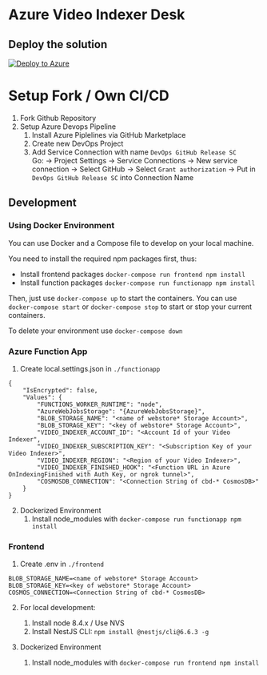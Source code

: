 # Azure Video Indexer Desk

## Deploy the solution
[![Deploy to Azure](https://azuredeploy.net/deploybutton.png)](https://azuredeploy.net/)

# Setup Fork / Own CI/CD

1. Fork Github Repository 
2. Setup Azure Devops Pipeline
   1. Install Azure Piplelines via GitHub Marketplace
   2. Create new DevOps Project
   3. Add Service Connection with name `DevOps GitHub Release SC`  
   Go: → Project Settings → Service Connections → New service connection → Select GitHub → Select `Grant authorization` → Put in `DevOps GitHub Release SC` into Connection Name

## Development

### Using Docker Environment

You can use Docker and a Compose file to develop on your local machine.  

You need to install the required npm packages first, thus:
- Install frontend packages `docker-compose run frontend npm install`
- Install function packages `docker-compose run functionapp npm install`

Then, just use `docker-compose up` to start the containers.
You can use `docker-compose start` or `docker-compose stop` to start or stop your current containers.

To delete your environment use `docker-compose down`
### Azure Function App

1. Create local.settings.json in `./functionapp`
```
{
    "IsEncrypted": false,
    "Values": {
        "FUNCTIONS_WORKER_RUNTIME": "node",
        "AzureWebJobsStorage": "{AzureWebJobsStorage}",
        "BLOB_STORAGE_NAME": "<name of webstore* Storage Account>",
        "BLOB_STORAGE_KEY": "<key of webstore* Storage Account>",
        "VIDEO_INDEXER_ACCOUNT_ID": "<Account Id of your Video Indexer",
        "VIDEO_INDEXER_SUBSCRIPTION_KEY": "<Subscription Key of your Video Indexer>",
        "VIDEO_INDEXER_REGION": "<Region of your Video Indexer>",
        "VIDEO_INDEXER_FINISHED_HOOK": "<Function URL in Azure OnIndexingFinished with Auth Key, or ngrok tunnel>",
        "COSMOSDB_CONNECTION": "<Connection String of cbd-* CosmosDB>"
    }
}
```

2. Dockerized Environment
   1. Install node_modules with `docker-compose run functionapp npm install`

### Frontend

1. Create .env in `./frontend`
```
BLOB_STORAGE_NAME=<name of webstore* Storage Account>
BLOB_STORAGE_KEY=<key of webstore* Storage Account>
COSMOS_CONNECTION=<Connection String of cbd-* CosmosDB>
```

2. For local development:
   1. Install node 8.4.x / Use NVS
   2. Install NestJS CLI: `npm install @nestjs/cli@6.6.3 -g`

2. Dockerized Environment
   1. Install node_modules with `docker-compose run frontend npm install`